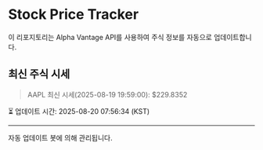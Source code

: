 
# Stock Price Tracker

이 리포지토리는 Alpha Vantage API를 사용하여 주식 정보를 자동으로 업데이트합니다.

## 최신 주식 시세
> AAPL 최신 시세(2025-08-19 19:59:00): $229.8352

⏳ 업데이트 시간: 2025-08-20 07:56:34 (KST)

---
자동 업데이트 봇에 의해 관리됩니다.
